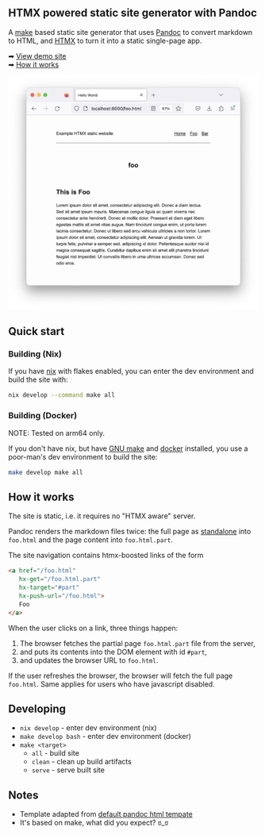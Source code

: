 HTMX powered static site generator with Pandoc
----------------------------------------------

A [make](https://www.gnu.org/software/make/) based static site generator that uses [Pandoc](https://pandoc.org/) to convert markdown to HTML, and [HTMX](https://htmx.org/) to turn it into a static single-page app.

➡ [View demo site](https://gamgi.github.io/htmx-pandoc-static-site)  
➡ [How it works](https://github.com/gamgi/htmx-pandoc-static-site#how-it-works)  

![HTMX powered static site generator with Pandoc](https://github.com/gamgi/htmx-pandoc-static-site/blob/main/screenshot.png?raw=true)


## Quick start

### Building (Nix)

If you have [nix](https://nixos.wiki/wiki/Flakes) with flakes enabled, you can enter the dev environment and build the site with:

```bash
nix develop --command make all
```

### Building (Docker)

NOTE: Tested on arm64 only.

If you don't have nix, but have [GNU make](https://www.gnu.org/software/make/) and [docker](https://www.docker.com/) installed, you use a poor-man's dev environment to build the site:

```bash
make develop make all
````

## How it works

The site is static, i.e. it requires no "HTMX aware" server.

Pandoc renders the markdown files twice: the full page as [standalone](https://pandoc.org/MANUAL.html#option--standalone) into `foo.html` and the page content into `foo.html.part`.

The site navigation contains htmx-boosted links of the form
```html
<a href="/foo.html"
   hx-get="/foo.html.part"
   hx-target="#part"
   hx-push-url="/foo.html">
   Foo
</a>
```

When the user clicks on a link, three things happen:
1. The browser fetches the partial page `foo.html.part` file from the server,
2. and puts its contents into the DOM element with id `#part`,
3. and updates the browser URL to `foo.html`.

If the user refreshes the browser, the browser will fetch the full page `foo.html`. Same applies for users who have javascript disabled.


## Developing

* `nix develop` - enter dev environment (nix)
* `make develop bash` - enter dev environment (docker)
* `make <target>`
  * `all` - build site
  * `clean` - clean up build artifacts
  * `serve` - serve built site


## Notes

* Template adapted from [default pandoc html tempate](https://github.com/jgm/pandoc-templates/blob/master/default.html5)
* It's based on make, what did you expect? ಠ_ಠ

